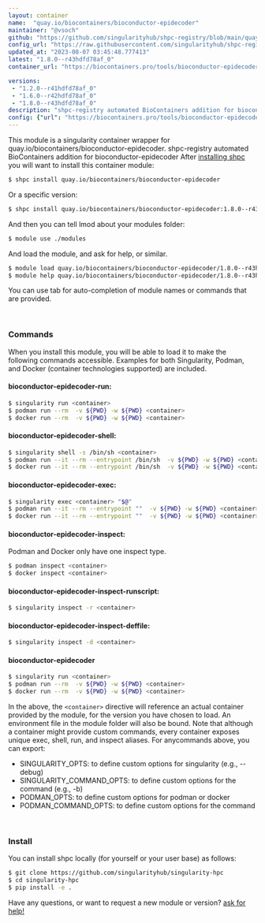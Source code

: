 ```yaml
---
layout: container
name:  "quay.io/biocontainers/bioconductor-epidecoder"
maintainer: "@vsoch"
github: "https://github.com/singularityhub/shpc-registry/blob/main/quay.io/biocontainers/bioconductor-epidecoder/container.yaml"
config_url: "https://raw.githubusercontent.com/singularityhub/shpc-registry/main/quay.io/biocontainers/bioconductor-epidecoder/container.yaml"
updated_at: "2023-08-07 03:45:48.777413"
latest: "1.8.0--r43hdfd78af_0"
container_url: "https://biocontainers.pro/tools/bioconductor-epidecoder"

versions:
 - "1.2.0--r41hdfd78af_0"
 - "1.6.0--r42hdfd78af_0"
 - "1.8.0--r43hdfd78af_0"
description: "shpc-registry automated BioContainers addition for bioconductor-epidecoder"
config: {"url": "https://biocontainers.pro/tools/bioconductor-epidecoder", "maintainer": "@vsoch", "description": "shpc-registry automated BioContainers addition for bioconductor-epidecoder", "latest": {"1.8.0--r43hdfd78af_0": "sha256:1576eb16decdc791222fb7b6522cccaaccf97394ac2c6d2ad5316aba79597701"}, "tags": {"1.2.0--r41hdfd78af_0": "sha256:fb07681527bce5b83293058b4beb4be9951ae3bfbed5f361f626b8c0d628bf1d", "1.6.0--r42hdfd78af_0": "sha256:aecd0f6470b626538e14838af2f0d7b52e998ec5459d667add43b326ee04a734", "1.8.0--r43hdfd78af_0": "sha256:1576eb16decdc791222fb7b6522cccaaccf97394ac2c6d2ad5316aba79597701"}, "docker": "quay.io/biocontainers/bioconductor-epidecoder"}
---
```


This module is a singularity container wrapper for quay.io/biocontainers/bioconductor-epidecoder.
shpc-registry automated BioContainers addition for bioconductor-epidecoder
After [installing shpc](#install) you will want to install this container module:


```bash
$ shpc install quay.io/biocontainers/bioconductor-epidecoder
```

Or a specific version:

```bash
$ shpc install quay.io/biocontainers/bioconductor-epidecoder:1.8.0--r43hdfd78af_0
```

And then you can tell lmod about your modules folder:

```bash
$ module use ./modules
```

And load the module, and ask for help, or similar.

```bash
$ module load quay.io/biocontainers/bioconductor-epidecoder/1.8.0--r43hdfd78af_0
$ module help quay.io/biocontainers/bioconductor-epidecoder/1.8.0--r43hdfd78af_0
```

You can use tab for auto-completion of module names or commands that are provided.

<br>

### Commands

When you install this module, you will be able to load it to make the following commands accessible.
Examples for both Singularity, Podman, and Docker (container technologies supported) are included.

#### bioconductor-epidecoder-run:

```bash
$ singularity run <container>
$ podman run --rm  -v ${PWD} -w ${PWD} <container>
$ docker run --rm  -v ${PWD} -w ${PWD} <container>
```

#### bioconductor-epidecoder-shell:

```bash
$ singularity shell -s /bin/sh <container>
$ podman run --it --rm --entrypoint /bin/sh  -v ${PWD} -w ${PWD} <container>
$ docker run --it --rm --entrypoint /bin/sh  -v ${PWD} -w ${PWD} <container>
```

#### bioconductor-epidecoder-exec:

```bash
$ singularity exec <container> "$@"
$ podman run --it --rm --entrypoint ""  -v ${PWD} -w ${PWD} <container> "$@"
$ docker run --it --rm --entrypoint ""  -v ${PWD} -w ${PWD} <container> "$@"
```

#### bioconductor-epidecoder-inspect:

Podman and Docker only have one inspect type.

```bash
$ podman inspect <container>
$ docker inspect <container>
```

#### bioconductor-epidecoder-inspect-runscript:

```bash
$ singularity inspect -r <container>
```

#### bioconductor-epidecoder-inspect-deffile:

```bash
$ singularity inspect -d <container>
```



#### bioconductor-epidecoder

```bash
$ singularity run <container>
$ podman run --rm  -v ${PWD} -w ${PWD} <container>
$ docker run --rm  -v ${PWD} -w ${PWD} <container>
```


In the above, the `<container>` directive will reference an actual container provided
by the module, for the version you have chosen to load. An environment file in the
module folder will also be bound. Note that although a container
might provide custom commands, every container exposes unique exec, shell, run, and
inspect aliases. For anycommands above, you can export:

 - SINGULARITY_OPTS: to define custom options for singularity (e.g., --debug)
 - SINGULARITY_COMMAND_OPTS: to define custom options for the command (e.g., -b)
 - PODMAN_OPTS: to define custom options for podman or docker
 - PODMAN_COMMAND_OPTS: to define custom options for the command

<br>

### Install

You can install shpc locally (for yourself or your user base) as follows:

```bash
$ git clone https://github.com/singularityhub/singularity-hpc
$ cd singularity-hpc
$ pip install -e .
```

Have any questions, or want to request a new module or version? [ask for help!](https://github.com/singularityhub/singularity-hpc/issues)